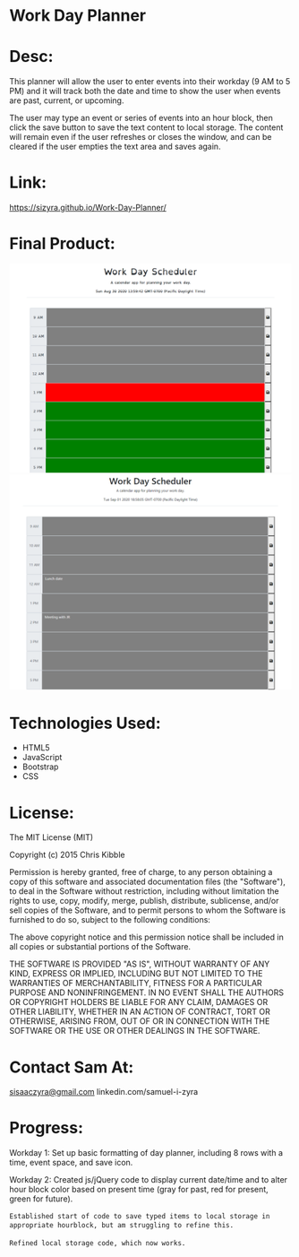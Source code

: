 # Work Day Planner

# Desc:
This planner will allow the user to enter events into their workday (9 AM to 5 PM) and it will track both the date and time to show the user when events are past, current, or upcoming.

The user may type an event or series of events into an hour block, then click the save button to save the text content to local storage. The content will remain even if the user refreshes or closes the window, and can be cleared if the user empties the text area and saves again.

# Link:
https://sizyra.github.io/Work-Day-Planner/

# Final Product:
![Work-Day-Planner](/final-product.png)
![Work-Day-Planner](/final-product-2.png)

# Technologies Used:
- HTML5
- JavaScript
- Bootstrap
- CSS

# License:
The MIT License (MIT)

Copyright (c) 2015 Chris Kibble

Permission is hereby granted, free of charge, to any person obtaining a copy of this software and associated documentation files (the "Software"), to deal in the Software without restriction, including without limitation the rights to use, copy, modify, merge, publish, distribute, sublicense, and/or sell copies of the Software, and to permit persons to whom the Software is furnished to do so, subject to the following conditions:

The above copyright notice and this permission notice shall be included in all copies or substantial portions of the Software.

THE SOFTWARE IS PROVIDED "AS IS", WITHOUT WARRANTY OF ANY KIND, EXPRESS OR IMPLIED, INCLUDING BUT NOT LIMITED TO THE WARRANTIES OF MERCHANTABILITY, FITNESS FOR A PARTICULAR PURPOSE AND NONINFRINGEMENT. IN NO EVENT SHALL THE AUTHORS OR COPYRIGHT HOLDERS BE LIABLE FOR ANY CLAIM, DAMAGES OR OTHER LIABILITY, WHETHER IN AN ACTION OF CONTRACT, TORT OR OTHERWISE, ARISING FROM, OUT OF OR IN CONNECTION WITH THE SOFTWARE OR THE USE OR OTHER DEALINGS IN THE SOFTWARE.

# Contact Sam At:
sisaaczyra@gmail.com
linkedin.com/samuel-i-zyra

# Progress:
Workday 1:
    Set up basic formatting of day planner, including 8 rows with a time, event space, and save icon.

Workday 2: 
    Created js/jQuery code to display current date/time and to alter hour block color based on present time (gray for past, red for present, green for future).

    Established start of code to save typed items to local storage in appropriate hourblock, but am struggling to refine this.

    Refined local storage code, which now works.
